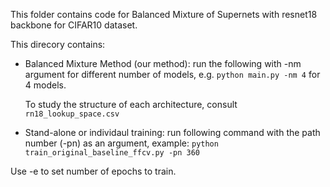 This folder contains code for Balanced Mixture of Supernets with resnet18 backbone for CIFAR10 dataset.

This direcory contains:

* Balanced Mixture Method (our method): run the following with -nm argument for different number of models, e.g. ```python main.py -nm 4```  for 4 models.

  To study the structure of each architecture, consult ``` rn18_lookup_space.csv  ```

*  Stand-alone or individaul training: run following command with the path number (-pn) as an argument, example:
  ``` python train_original_baseline_ffcv.py -pn 360 ``` 
  
  
 Use -e to set number of epochs to train.
